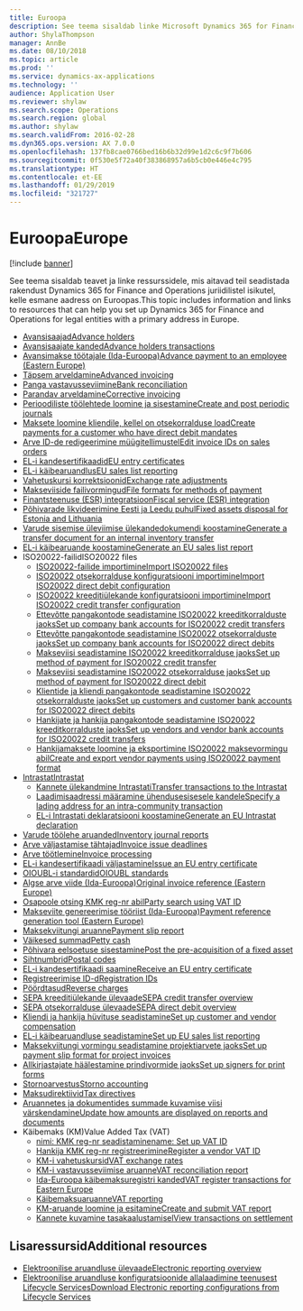 ```yaml
---
title: Euroopa
description: See teema sisaldab linke Microsoft Dynamics 365 for Finance and Operations Euroopa dokumentatsiooni ressurssidele.
author: ShylaThompson
manager: AnnBe
ms.date: 08/10/2018
ms.topic: article
ms.prod: ''
ms.service: dynamics-ax-applications
ms.technology: ''
audience: Application User
ms.reviewer: shylaw
ms.search.scope: Operations
ms.search.region: global
ms.author: shylaw
ms.search.validFrom: 2016-02-28
ms.dyn365.ops.version: AX 7.0.0
ms.openlocfilehash: 137fb8cae0766bed16b6b32d99e1d2c6c9f7b606
ms.sourcegitcommit: 0f530e5f72a40f383868957a6b5cb0e446e4c795
ms.translationtype: HT
ms.contentlocale: et-EE
ms.lasthandoff: 01/29/2019
ms.locfileid: "321727"
---
```

# <a name="europe"></a><span data-ttu-id="72ab3-103">Euroopa</span><span class="sxs-lookup"><span data-stu-id="72ab3-103">Europe</span></span> 

[!include [banner](../includes/banner.md)]

<span data-ttu-id="72ab3-104">See teema sisaldab teavet ja linke ressurssidele, mis aitavad teil seadistada rakendust Dynamics 365 for Finance and Operations juriidilistel isikutel, kelle esmane aadress on Euroopas.</span><span class="sxs-lookup"><span data-stu-id="72ab3-104">This topic includes information and links to resources that can help you set up Dynamics 365 for Finance and Operations for legal entities with a primary address in Europe.</span></span> 

- [<span data-ttu-id="72ab3-105">Avansisaajad</span><span class="sxs-lookup"><span data-stu-id="72ab3-105">Advance holders</span></span>](emea-advance-holders.md)
 - [<span data-ttu-id="72ab3-106">Avansisaajate kanded</span><span class="sxs-lookup"><span data-stu-id="72ab3-106">Advance holders transactions</span></span>](emea-advance-holders-transactions.md)
 - [<span data-ttu-id="72ab3-107">Avansimakse töötajale (Ida-Euroopa)</span><span class="sxs-lookup"><span data-stu-id="72ab3-107">Advance payment to an employee (Eastern Europe)</span></span>](tasks/advance-payment-employee.md)
- [<span data-ttu-id="72ab3-108">Täpsem arveldamine</span><span class="sxs-lookup"><span data-stu-id="72ab3-108">Advanced invoicing</span></span>](emea-advance-invoice.md)
- [<span data-ttu-id="72ab3-109">Panga vastavusseviimine</span><span class="sxs-lookup"><span data-stu-id="72ab3-109">Bank reconciliation</span></span>](emea-bank-reconciliation.md)
- [<span data-ttu-id="72ab3-110">Parandav arveldamine</span><span class="sxs-lookup"><span data-stu-id="72ab3-110">Corrective invoicing</span></span>](emea-corrective-invoice.md)
- [<span data-ttu-id="72ab3-111">Perioodiliste töölehtede loomine ja sisestamine</span><span class="sxs-lookup"><span data-stu-id="72ab3-111">Create and post periodic journals</span></span>](emea-create-post-periodic-journals.md)
- [<span data-ttu-id="72ab3-112">Maksete loomine kliendile, kellel on otsekorralduse load</span><span class="sxs-lookup"><span data-stu-id="72ab3-112">Create payments for a customer who have direct debit mandates</span></span>](tasks/create-payments-customers-who-have-direct-debit-mandates.md)
- [<span data-ttu-id="72ab3-113">Arve ID-de redigeerimine müügitellimustel</span><span class="sxs-lookup"><span data-stu-id="72ab3-113">Edit invoice IDs on sales orders</span></span>](emea-edit-invoice-id-sales-orders.md)
- [<span data-ttu-id="72ab3-114">EL-i kandesertifikaadid</span><span class="sxs-lookup"><span data-stu-id="72ab3-114">EU entry certificates</span></span>](emea-entry-certificates.md)
- [<span data-ttu-id="72ab3-115">EL-i käibearuandlus</span><span class="sxs-lookup"><span data-stu-id="72ab3-115">EU sales list reporting</span></span>](emea-eu-sales-list.md)
- [<span data-ttu-id="72ab3-116">Vahetuskursi korrektsioonid</span><span class="sxs-lookup"><span data-stu-id="72ab3-116">Exchange rate adjustments</span></span>](emea-exchange-rate-adjustments.md)
- [<span data-ttu-id="72ab3-117">Makseviiside failivormingud</span><span class="sxs-lookup"><span data-stu-id="72ab3-117">File formats for methods of payment</span></span>](emea-select-file-formats-for-the-method-of-payments.md)
- [<span data-ttu-id="72ab3-118">Finantsteenuse (ESR) integratsioon</span><span class="sxs-lookup"><span data-stu-id="72ab3-118">Fiscal service (ESR) integration</span></span>](emea-fiscal-service-integration.md)
- [<span data-ttu-id="72ab3-119">Põhivarade likvideerimine Eesti ja Leedu puhul</span><span class="sxs-lookup"><span data-stu-id="72ab3-119">Fixed assets disposal for Estonia and Lithuania</span></span>](emea-credit-note-reverse-fixed-asset-sale.md)
- [<span data-ttu-id="72ab3-120">Varude sisemise üleviimise ülekandedokumendi koostamine</span><span class="sxs-lookup"><span data-stu-id="72ab3-120">Generate a transfer document for an internal inventory transfer</span></span>](tasks/transfer-document-internal-inventory-transfer.md)
- [<span data-ttu-id="72ab3-121">EL-i käibearuande koostamine</span><span class="sxs-lookup"><span data-stu-id="72ab3-121">Generate an EU sales list report</span></span>](tasks/eur-00011-eu-sales-list-report.md)
- <span data-ttu-id="72ab3-122">ISO20022-failid</span><span class="sxs-lookup"><span data-stu-id="72ab3-122">ISO20022 files</span></span>
  - [<span data-ttu-id="72ab3-123">ISO20022-failide importimine</span><span class="sxs-lookup"><span data-stu-id="72ab3-123">Import ISO20022 files</span></span>](emea-ISO20022-file-formats.md)
  - [<span data-ttu-id="72ab3-124">ISO20022 otsekorralduse konfiguratsiooni importimine</span><span class="sxs-lookup"><span data-stu-id="72ab3-124">Import ISO20022 direct debit configuration</span></span>](tasks/import-iso20022-direct-debit-configuration.md)
  - [<span data-ttu-id="72ab3-125">ISO20022 kreeditiülekande konfiguratsiooni importimine</span><span class="sxs-lookup"><span data-stu-id="72ab3-125">Import ISO20022 credit transfer configuration</span></span>](tasks/import-iso20022-credit-transfer-configuration.md)
  - [<span data-ttu-id="72ab3-126">Ettevõtte pangakontode seadistamine ISO20022 kreeditkorralduste jaoks</span><span class="sxs-lookup"><span data-stu-id="72ab3-126">Set up company bank accounts for ISO20022 credit transfers</span></span>](tasks/set-up-company-bank-accounts-iso20022-credit-transfers.md)
  - [<span data-ttu-id="72ab3-127">Ettevõtte pangakontode seadistamine ISO20022 otsekorralduste jaoks</span><span class="sxs-lookup"><span data-stu-id="72ab3-127">Set up company bank accounts for ISO20022 direct debits</span></span>](tasks/set-up-company-bank-accounts-iso20022-direct-debits.md)
  - [<span data-ttu-id="72ab3-128">Makseviisi seadistamine ISO20022 kreeditkorralduse jaoks</span><span class="sxs-lookup"><span data-stu-id="72ab3-128">Set up method of payment for ISO20022 credit transfer</span></span>](tasks/set-up-method-payment-iso20022-credit-transfer.md)
  - [<span data-ttu-id="72ab3-129">Makseviisi seadistamine ISO20022 otsekorralduse jaoks</span><span class="sxs-lookup"><span data-stu-id="72ab3-129">Set up method of payment for ISO20022 direct debit</span></span>](tasks/setup-method-payment-iso20022-direct-debit.md)
  - [<span data-ttu-id="72ab3-130">Klientide ja kliendi pangakontode seadistamine ISO20022 otsekorralduste jaoks</span><span class="sxs-lookup"><span data-stu-id="72ab3-130">Set up customers and customer bank accounts for ISO20022 direct debits</span></span>](tasks/set-up-bank-accounts-iso20022-direct-debits.md)
  - [<span data-ttu-id="72ab3-131">Hankijate ja hankija pangakontode seadistamine ISO20022 kreeditkorralduste jaoks</span><span class="sxs-lookup"><span data-stu-id="72ab3-131">Set up vendors and vendor bank accounts for ISO20022 credit transfers</span></span>](tasks/set-up-vendor-iso20022-credit-transfers.md)
  - [<span data-ttu-id="72ab3-132">Hankijamaksete loomine ja eksportimine ISO20022 maksevormingu abil</span><span class="sxs-lookup"><span data-stu-id="72ab3-132">Create and export vendor payments using ISO20022 payment format</span></span>](tasks/create-export-vendor-payments-iso20022-payment-format.md)
- [<span data-ttu-id="72ab3-133">Intrastat</span><span class="sxs-lookup"><span data-stu-id="72ab3-133">Intrastat</span></span>](emea-intrastat.md)
  - [<span data-ttu-id="72ab3-134">Kannete ülekandmine Intrastati</span><span class="sxs-lookup"><span data-stu-id="72ab3-134">Transfer transactions to the Intrastat</span></span>](tasks/transfer-transactions-intrastat.md)
  - [<span data-ttu-id="72ab3-135">Laadimisaadressi määramine ühendusesisesele kandele</span><span class="sxs-lookup"><span data-stu-id="72ab3-135">Specify a lading address for an intra-community transaction</span></span>](tasks/eur-00002-specify-lading-address-intra-community.md)
  - [<span data-ttu-id="72ab3-136">EL-i Intrastati deklaratsiooni koostamine</span><span class="sxs-lookup"><span data-stu-id="72ab3-136">Generate an EU Intrastat declaration</span></span>](tasks/eur-00002-eu-intrastat-declaration.md)
- [<span data-ttu-id="72ab3-137">Varude töölehe aruanded</span><span class="sxs-lookup"><span data-stu-id="72ab3-137">Inventory journal reports</span></span>](emea-set-up-report-inventory-journal-names.md)
- [<span data-ttu-id="72ab3-138">Arve väljastamise tähtajad</span><span class="sxs-lookup"><span data-stu-id="72ab3-138">Invoice issue deadlines</span></span>](emea-invoice-issue-deadline.md)
- [<span data-ttu-id="72ab3-139">Arve töötlemine</span><span class="sxs-lookup"><span data-stu-id="72ab3-139">Invoice processing</span></span>](emea-invoice-processing.md)
- [<span data-ttu-id="72ab3-140">EL-i kandesertifikaadi väljastamine</span><span class="sxs-lookup"><span data-stu-id="72ab3-140">Issue an EU entry certificate</span></span>](tasks/eur-00012-issue-eu-entry-certificate.md)
- [<span data-ttu-id="72ab3-141">OIOUBL-i standardid</span><span class="sxs-lookup"><span data-stu-id="72ab3-141">OIOUBL standards</span></span>](emea-oioubl-standards-electronic-invoicing.md)
- [<span data-ttu-id="72ab3-142">Algse arve viide (Ida-Euroopa)</span><span class="sxs-lookup"><span data-stu-id="72ab3-142">Original invoice reference (Eastern Europe)</span></span>](tasks/ee-00004-original-invoice-reference.md)
- [<span data-ttu-id="72ab3-143">Osapoole otsing KMK reg-nr abil</span><span class="sxs-lookup"><span data-stu-id="72ab3-143">Party search using VAT ID</span></span>](tasks/eur-00015-party-search-vat-id.md)
- [<span data-ttu-id="72ab3-144">Makseviite genereerimise tööriist (Ida-Euroopa)</span><span class="sxs-lookup"><span data-stu-id="72ab3-144">Payment reference generation tool (Eastern Europe)</span></span>](tasks/ee-00015-payment-reference-generation-tool.md)
- [<span data-ttu-id="72ab3-145">Maksekviitungi aruanne</span><span class="sxs-lookup"><span data-stu-id="72ab3-145">Payment slip report</span></span>](emea-eur-payment-slip-report-giro.md)
- [<span data-ttu-id="72ab3-146">Väikesed summad</span><span class="sxs-lookup"><span data-stu-id="72ab3-146">Petty cash</span></span>](emea-petty-cash.md)
- [<span data-ttu-id="72ab3-147">Põhivara eelsoetuse sisestamine</span><span class="sxs-lookup"><span data-stu-id="72ab3-147">Post the pre-acquisition of a fixed asset</span></span>](emea-pre-acquisition-acquisition-fixed-asset.md)
- [<span data-ttu-id="72ab3-148">Sihtnumbrid</span><span class="sxs-lookup"><span data-stu-id="72ab3-148">Postal codes</span></span>](emea-import-create-postal-codes-manually.md)
- [<span data-ttu-id="72ab3-149">EL-i kandesertifikaadi saamine</span><span class="sxs-lookup"><span data-stu-id="72ab3-149">Receive an EU entry certificate</span></span>](tasks/eur-00012-receive-eu-entry-certificate.md)
- [<span data-ttu-id="72ab3-150">Registreerimise ID-d</span><span class="sxs-lookup"><span data-stu-id="72ab3-150">Registration IDs</span></span>](emea-registration-ids.md)
- [<span data-ttu-id="72ab3-151">Pöördtasud</span><span class="sxs-lookup"><span data-stu-id="72ab3-151">Reverse charges</span></span>](emea-reverse-charge.md)
- [<span data-ttu-id="72ab3-152">SEPA kreeditiülekande ülevaade</span><span class="sxs-lookup"><span data-stu-id="72ab3-152">SEPA credit transfer overview</span></span>](../accounts-payable/sepa-credit-transfer.md)
- [<span data-ttu-id="72ab3-153">SEPA otsekorralduse ülevaade</span><span class="sxs-lookup"><span data-stu-id="72ab3-153">SEPA direct debit overview</span></span>](../accounts-receivable/sepa-direct-debit-overview.md)
- [<span data-ttu-id="72ab3-154">Kliendi ja hankija hüvituse seadistamine</span><span class="sxs-lookup"><span data-stu-id="72ab3-154">Set up customer and vendor compensation</span></span>](emea-compensation-customer-vendor-transactions.md)
- [<span data-ttu-id="72ab3-155">EL-i käibearuandluse seadistamine</span><span class="sxs-lookup"><span data-stu-id="72ab3-155">Set up EU sales list reporting</span></span>](tasks/eur-00011-eu-sales-list-reporting.md)
- [<span data-ttu-id="72ab3-156">Maksekviitungi vormingu seadistamine projektiarvete jaoks</span><span class="sxs-lookup"><span data-stu-id="72ab3-156">Set up payment slip format for project invoices</span></span>](tasks/set-up-payment-slip-format-project-invoices.md)
- [<span data-ttu-id="72ab3-157">Allkirjastajate häälestamine prindivormide jaoks</span><span class="sxs-lookup"><span data-stu-id="72ab3-157">Set up signers for print forms</span></span>](emea-set-up-signers-for-printing-forms.md)
- [<span data-ttu-id="72ab3-158">Stornoarvestus</span><span class="sxs-lookup"><span data-stu-id="72ab3-158">Storno accounting</span></span>](emea-storno.md)
- [<span data-ttu-id="72ab3-159">Maksudirektiivid</span><span class="sxs-lookup"><span data-stu-id="72ab3-159">Tax directives</span></span>](emea-tax-directives.md)
- [<span data-ttu-id="72ab3-160">Aruannetes ja dokumentides summade kuvamise viisi värskendamine</span><span class="sxs-lookup"><span data-stu-id="72ab3-160">Update how amounts are displayed on reports and documents</span></span>](emea-amount-printing-forms.md)
- <span data-ttu-id="72ab3-161">Käibemaks (KM)</span><span class="sxs-lookup"><span data-stu-id="72ab3-161">Value Added Tax (VAT)</span></span>
  - [<span data-ttu-id="72ab3-162">nimi: KMK reg-nr seadistamine</span><span class="sxs-lookup"><span data-stu-id="72ab3-162">name: Set up VAT ID</span></span>](tasks/eur-00015-vat-id.md)
  - [<span data-ttu-id="72ab3-163">Hankija KMK reg-nr registreerimine</span><span class="sxs-lookup"><span data-stu-id="72ab3-163">Register a vendor VAT ID</span></span>](tasks/eur-00015-registration-vendor-vat-id.md)
  - [<span data-ttu-id="72ab3-164">KM-i vahetuskursid</span><span class="sxs-lookup"><span data-stu-id="72ab3-164">VAT exchange rates</span></span>](emea-vat-exchange-rate.md)
  - [<span data-ttu-id="72ab3-165">KM-i vastavusseviimise aruanne</span><span class="sxs-lookup"><span data-stu-id="72ab3-165">VAT reconciliation report</span></span>](tasks/eur-00018-vat-reconciliation-report.md)
  - [<span data-ttu-id="72ab3-166">Ida-Euroopa käibemaksuregistri kanded</span><span class="sxs-lookup"><span data-stu-id="72ab3-166">VAT register transactions for Eastern Europe</span></span>](emea-vat-register-transactions.md)
  - [<span data-ttu-id="72ab3-167">Käibemaksuaruanne</span><span class="sxs-lookup"><span data-stu-id="72ab3-167">VAT reporting</span></span>](emea-vat-reporting.md)
  - [<span data-ttu-id="72ab3-168">KM-aruande loomine ja esitamine</span><span class="sxs-lookup"><span data-stu-id="72ab3-168">Create and submit VAT report</span></span>](tasks/create-submit-vat-report.md)
  - [<span data-ttu-id="72ab3-169">Kannete kuvamine tasakaalustamisel</span><span class="sxs-lookup"><span data-stu-id="72ab3-169">View transactions on settlement</span></span>](emea-transactions-settlement-form.md)

## <a name="additional-resources"></a><span data-ttu-id="72ab3-170">Lisaressursid</span><span class="sxs-lookup"><span data-stu-id="72ab3-170">Additional resources</span></span>

- [<span data-ttu-id="72ab3-171">Elektroonilise aruandluse ülevaade</span><span class="sxs-lookup"><span data-stu-id="72ab3-171">Electronic reporting overview</span></span>](../../dev-itpro/analytics/general-electronic-reporting.md)
- [<span data-ttu-id="72ab3-172">Elektroonilise aruandluse konfiguratsioonide allalaadimine teenusest Lifecycle Services</span><span class="sxs-lookup"><span data-stu-id="72ab3-172">Download Electronic reporting configurations from Lifecycle Services</span></span>](../../dev-itpro/analytics/download-electronic-reporting-configuration-lcs.md)

